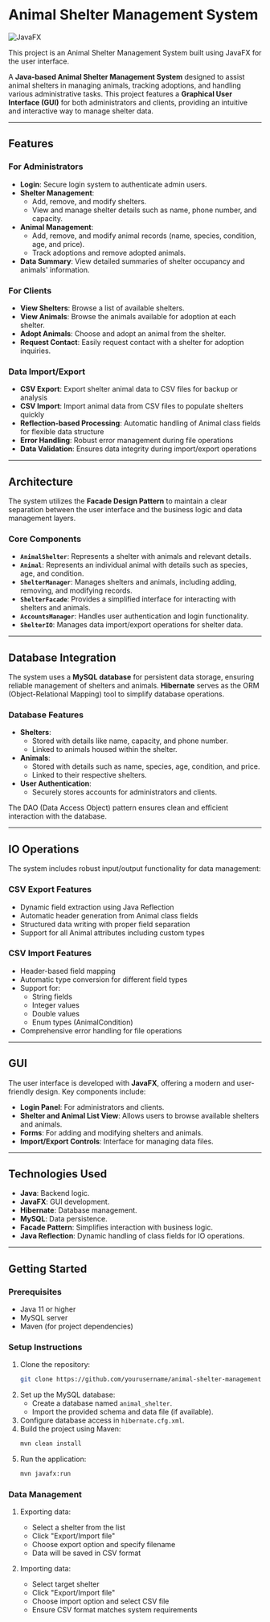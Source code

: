 # **Animal Shelter Management System**

![JavaFX](https://img.shields.io/badge/JavaFX-Technology-blue?style=for-the-badge)

This project is an Animal Shelter Management System built using JavaFX for the user interface.


A **Java-based Animal Shelter Management System** designed to assist animal shelters in managing animals, tracking adoptions, and handling various administrative tasks. This project features a **Graphical User Interface (GUI)** for both administrators and clients, providing an intuitive and interactive way to manage shelter data.

---

## **Features**

### **For Administrators**
- **Login**: Secure login system to authenticate admin users.
- **Shelter Management**:
  - Add, remove, and modify shelters.
  - View and manage shelter details such as name, phone number, and capacity.
- **Animal Management**:
  - Add, remove, and modify animal records (name, species, condition, age, and price).
  - Track adoptions and remove adopted animals.
- **Data Summary**: View detailed summaries of shelter occupancy and animals' information.

### **For Clients**
- **View Shelters**: Browse a list of available shelters.
- **View Animals**: Browse the animals available for adoption at each shelter.
- **Adopt Animals**: Choose and adopt an animal from the shelter.
- **Request Contact**: Easily request contact with a shelter for adoption inquiries.

### **Data Import/Export**
- **CSV Export**: Export shelter animal data to CSV files for backup or analysis
- **CSV Import**: Import animal data from CSV files to populate shelters quickly
- **Reflection-based Processing**: Automatic handling of Animal class fields for flexible data structure
- **Error Handling**: Robust error management during file operations
- **Data Validation**: Ensures data integrity during import/export operations

---

## **Architecture**

The system utilizes the **Facade Design Pattern** to maintain a clear separation between the user interface and the business logic and data management layers.

### **Core Components**
- **`AnimalShelter`**: Represents a shelter with animals and relevant details.
- **`Animal`**: Represents an individual animal with details such as species, age, and condition.
- **`ShelterManager`**: Manages shelters and animals, including adding, removing, and modifying records.
- **`ShelterFacade`**: Provides a simplified interface for interacting with shelters and animals.
- **`AccountsManager`**: Handles user authentication and login functionality.
- **`ShelterIO`**: Manages data import/export operations for shelter data.

---

## **Database Integration**

The system uses a **MySQL database** for persistent data storage, ensuring reliable management of shelters and animals. **Hibernate** serves as the ORM (Object-Relational Mapping) tool to simplify database operations.

### **Database Features**
- **Shelters**:
  - Stored with details like name, capacity, and phone number.
  - Linked to animals housed within the shelter.
- **Animals**:
  - Stored with details such as name, species, age, condition, and price.
  - Linked to their respective shelters.
- **User Authentication**:
  - Securely stores accounts for administrators and clients.

The DAO (Data Access Object) pattern ensures clean and efficient interaction with the database.

---

## **IO Operations**

The system includes robust input/output functionality for data management:

### **CSV Export Features**
- Dynamic field extraction using Java Reflection
- Automatic header generation from Animal class fields
- Structured data writing with proper field separation
- Support for all Animal attributes including custom types

### **CSV Import Features**
- Header-based field mapping
- Automatic type conversion for different field types
- Support for:
  - String fields
  - Integer values
  - Double values
  - Enum types (AnimalCondition)
- Comprehensive error handling for file operations

---

## **GUI**

The user interface is developed with **JavaFX**, offering a modern and user-friendly design. Key components include:
- **Login Panel**: For administrators and clients.
- **Shelter and Animal List View**: Allows users to browse available shelters and animals.
- **Forms**: For adding and modifying shelters and animals.
- **Import/Export Controls**: Interface for managing data files.

---

## **Technologies Used**
- **Java**: Backend logic.
- **JavaFX**: GUI development.
- **Hibernate**: Database management.
- **MySQL**: Data persistence.
- **Facade Pattern**: Simplifies interaction with business logic.
- **Java Reflection**: Dynamic handling of class fields for IO operations.

---

## **Getting Started**

### **Prerequisites**
- Java 11 or higher
- MySQL server
- Maven (for project dependencies)

### **Setup Instructions**
1. Clone the repository:
   ```bash
   git clone https://github.com/yourusername/animal-shelter-management.git
   ```
2. Set up the MySQL database:
   - Create a database named `animal_shelter`.
   - Import the provided schema and data file (if available).
3. Configure database access in `hibernate.cfg.xml`.
4. Build the project using Maven:
   ```bash
   mvn clean install
   ```
5. Run the application:
   ```bash
   mvn javafx:run
   ```

### **Data Management**
1. Exporting data:
   - Select a shelter from the list
   - Click "Export/Import file"
   - Choose export option and specify filename
   - Data will be saved in CSV format

2. Importing data:
   - Select target shelter
   - Click "Export/Import file"
   - Choose import option and select CSV file
   - Ensure CSV format matches system requirements
